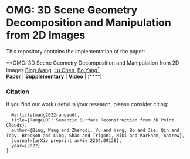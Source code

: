 # OMG: 3D Scene Geometry Decomposition and Manipulation from 2D Images


This repository contains the implementation of the paper:

**OMG: 3D Scene Geometry Decomposition and Manipulation from 2D Images
[Bing Wang](https://www.cs.ox.ac.uk/people/bing.wang/), [Lu Chen](https://chenlu-china.github.io/), [Bo Yang<sup>*</sup>](https://yang7879.github.io/)<br>
[**Paper**]() | [**Supplementary**]() | [**Video**]() | [****]



### Citation
If you find our work useful in your research, please consider citing:

      @article{wang2022rangeudf,
      title={RangeUDF: Semantic Surface Reconstruction from 3D Point Clouds},
      author={Bing, Wang and Zhengdi, Yu and Yang, Bo and Jie, Qin and Toby, Breckon and Ling, Shao and Trigoni, Niki and Markham, Andrew},
      journal={arXiv preprint arXiv:2204.09138},
      year={2022}
    }
